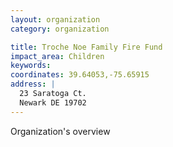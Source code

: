 ```yaml
---
layout: organization
category: organization

title: Troche Noe Family Fire Fund
impact_area: Children
keywords: 
coordinates: 39.64053,-75.65915
address: |
  23 Saratoga Ct.
  Newark DE 19702
---
```

Organization's overview

